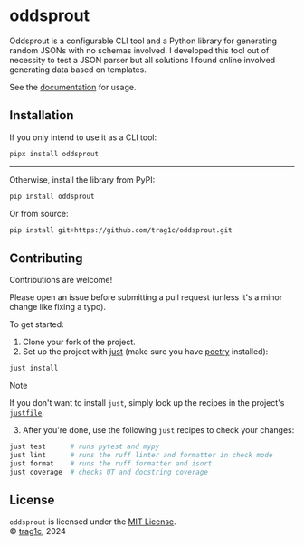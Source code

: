 # oddsprout

Oddsprout is a configurable CLI tool and a Python library for generating random
JSONs with no schemas involved. I developed this tool out of necessity to test a
JSON parser but all solutions I found online involved generating data based on
templates.

See the [documentation] for usage.

## Installation
If you only intend to use it as a CLI tool:
```sh
pipx install oddsprout
```

---

Otherwise, install the library from PyPI:
```sh
pip install oddsprout
```
Or from source:
```sh
pip install git+https://github.com/trag1c/oddsprout.git
```

## Contributing

Contributions are welcome!

Please open an issue before submitting a pull request (unless it's a minor
change like fixing a typo).

To get started:
1. Clone your fork of the project.
2. Set up the project with [just] (make sure you have [poetry] installed):
```sh
just install
```

> [!Note]
> If you don't want to install `just`, simply look up the recipes
> in the project's [`justfile`][justfile].

3. After you're done, use the following `just` recipes to check your changes:
```sh
just test      # runs pytest and mypy
just lint      # runs the ruff linter and formatter in check mode
just format    # runs the ruff formatter and isort
just coverage  # checks UT and docstring coverage
```

## License
`oddsprout` is licensed under the [MIT License].  
© [trag1c], 2024

[MIT License]: https://opensource.org/license/mit/
[trag1c]: https://github.com/trag1c/
[documentation]: https://trag1c.github.io/oddsprout
[poetry]: https://python-poetry.org/
[just]: https://github.com/casey/just/
[justfile]: https://github.com/trag1c/oddsprout/blob/main/justfile
